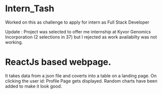 # Intern_Tash
Worked on this as challenge to apply for intern as Full Stack Developer

Update : Project was selected to offer me internship at Kyvor Genomics Incorporation (2 selections in 37) but I rejected as work availabilty was not working.

# ReactJs based webpage. 

It takes data from a json file and coverts into a table on a landing page. 
On clicking the user id: Profile Page gets displayed. 
Random charts have been added to make it look good. 


